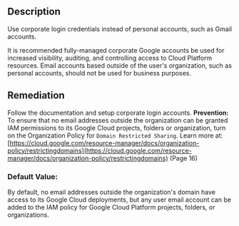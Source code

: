 ## Description

Use corporate login credentials instead of personal accounts, such as Gmail accounts.

It is recommended fully-managed corporate Google accounts be used for increased visibility, auditing, and controlling access to Cloud Platform resources. Email accounts based outside of the user's organization, such as personal accounts, should not be used for business purposes.

## Remediation

Follow the documentation and setup corporate login accounts.
**Prevention:**
To ensure that no email addresses outside the organization can be granted IAM permissions to its Google Cloud projects, folders or organization, turn on the Organization Policy for `Domain Restricted Sharing`. Learn more at: [https://cloud.google.com/resource-manager/docs/organization-policy/restrictingdomains](https://cloud.google.com/resource-manager/docs/organization-policy/restrictingdomains) (Page 16)

### Default Value:

By default, no email addresses outside the organization's domain have access to its Google Cloud deployments, but any user email account can be added to the IAM policy for Google Cloud Platform projects, folders, or organizations.